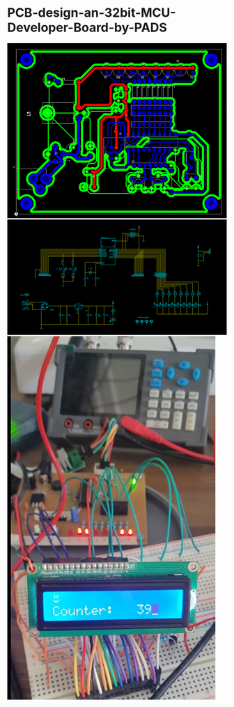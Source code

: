 # PCB-design-an-32bit-MCU-Developer-Board-by-PADS
![](V2.jpg)
![](Schematic.jpg)
![](2025-09-01_165012.jpg)

